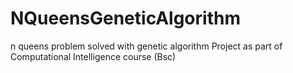 # NQueensGeneticAlgorithm
n queens problem solved with genetic algorithm  Project as part of Computational Intelligence course (Bsc)
